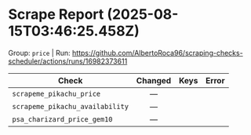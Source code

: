 # Scrape Report (2025-08-15T03:46:25.458Z)

Group: `price`  |  Run: https://github.com/AlbertoRoca96/scraping-checks-scheduler/actions/runs/16982373611

| Check | Changed | Keys | Error |
|---|:---:|:--|:--|
| `scrapeme_pikachu_price` | — |  |  |
| `scrapeme_pikachu_availability` | — |  |  |
| `psa_charizard_price_gem10` | — |  |  |
